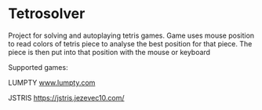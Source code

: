 # Tetrosolver
Project for solving and autoplaying tetris games. Game uses mouse position to read colors of tetris piece to analyse the best position for that piece. The piece is then put into that position with the mouse or keyboard

Supported games:

LUMPTY
www.lumpty.com

JSTRIS
https://jstris.jezevec10.com/
